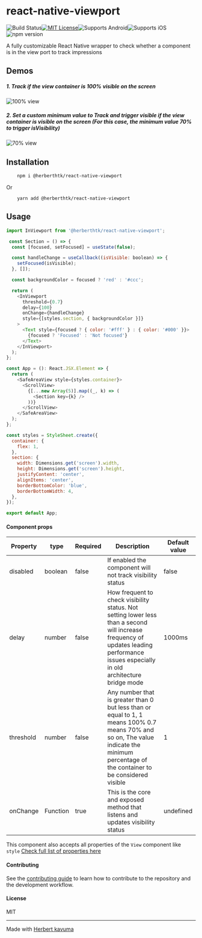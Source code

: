 
# react-native-viewport
![Build Status](https://github.com/herberthk/react-native-viewport/actions/workflows/ci.yml/badge.svg)[![MIT License](https://img.shields.io/badge/License-MIT-blue.svg)](https://opensource.org/licenses/MIT)![Supports Android](https://img.shields.io/badge/Supports-Android-green.svg)![Supports iOS](https://img.shields.io/badge/Supports-iOS-blue.svg)![npm version](https://img.shields.io/npm/v/@herberthtk/react-native-viewport.svg)

A fully customizable React Native wrapper to check whether a component is in the view port to track impressions
  ## Demos
  ##### 1. Track if the view container is 100% visible on the screen
![100% view](./view-100.gif)
##### 2. Set a custom minimum value to Track and trigger visible if the view container is visible on the screen (For this case, the minimum value 70% to trigger isVisibility)
![70% view](./view-70.gif)

## Installation

```sh
    npm i @herberthtk/react-native-viewport
```
Or
```
    yarn add @herberthtk/react-native-viewport
```

## Usage


```js
import InViewport from '@herberthtk/react-native-viewport';

 const Section = () => {
  const [focused, setFocused] = useState(false);

  const handleChange = useCallback((isVisible: boolean) => {
    setFocused(isVisible);
  }, []);

  const backgroundColor = focused ? 'red' : '#ccc';

  return (
    <InViewport
      threshold={0.7}
      delay={100}
      onChange={handleChange}
      style={[styles.section, { backgroundColor }]}
    >
      <Text style={focused ? { color: '#fff' } : { color: '#000' }}>
        {focused ? 'Focused' : 'Not focused'}
      </Text>
    </InViewport>
  );
};

const App = (): React.JSX.Element => {
  return (
    <SafeAreaView style={styles.container}>
      <ScrollView>
        {[...new Array(5)].map((_, k) => (
          <Section key={k} />
        ))}
      </ScrollView>
    </SafeAreaView>
  );
};

const styles = StyleSheet.create({
  container: {
    flex: 1,
  },
  section: {
    width: Dimensions.get('screen').width,
    height: Dimensions.get('screen').height,
    justifyContent: 'center',
    alignItems: 'center',
    borderBottomColor: 'blue',
    borderBottomWidth: 4,
  },
});

export default App;

```

#### Component props

| Property | type | Required | Description | Default value |
| ---------| ------- | ------- | -------- | -------- |
| disabled | boolean  | false  | If enabled the component will not track visibility status    | false |
| delay    | number | false   | How frequent to check visibility status. Not setting lower less than a second will increase frequency of updates leading performance issues especially in old architecture bridge mode   | 1000ms |
| threshold | number | false | Any number that is greater than 0 but less than or equal to 1, 1 means 100% 0.7 means 70% and so on, The value indicate the minimum percentage of the container to be considered visible    | 1 |
| onChange          | Function |  true | This is the core and exposed method that listens and updates visibility status | undefined |

This component also accepts all properties of the `View` component like `style` [Check full list of properties here](https://reactnative.dev/docs/view)

#### Contributing

See the [contributing guide](CONTRIBUTING.md) to learn how to contribute to the repository and the development workflow.

#### License

MIT

---

Made with [Herbert kavuma](https://herbert.netbritz.com/)
